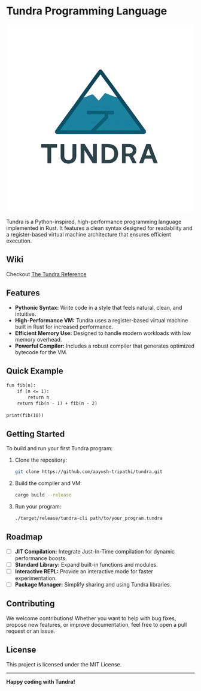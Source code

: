 # Tundra Programming Language

<p align="center">
  <img src="assets/tundra_base_logo.png" alt="tundra_base_logo" />
</p>

Tundra is a Python-inspired, high-performance programming language implemented in Rust. It features a clean syntax designed for readability and a register-based virtual machine architecture that ensures efficient execution.

## Wiki
Checkout [The Tundra Reference](https://aayush-tripathi.github.io/tundra/)

## Features

* **Pythonic Syntax:** Write code in a style that feels natural, clean, and intuitive.
* **High-Performance VM:** Tundra uses a register-based virtual machine built in Rust for increased performance.
* **Efficient Memory Use:** Designed to handle modern workloads with low memory overhead.
* **Powerful Compiler:** Includes a robust compiler that generates optimized bytecode for the VM.

## Quick Example

```tundra
fun fib(n):
    if (n <= 1):
        return n
    return fib(n - 1) + fib(n - 2)

print(fib(10))
```

## Getting Started

To build and run your first Tundra program:

1. Clone the repository:

   ```bash
   git clone https://github.com/aayush-tripathi/tundra.git
   ```

2. Build the compiler and VM:

   ```bash
   cargo build --release
   ```

3. Run your program:

   ```bash
   ./target/release/tundra-cli path/to/your_program.tundra
   ```

## Roadmap

* [ ] **JIT Compilation:** Integrate Just-In-Time compilation for dynamic performance boosts.
* [ ] **Standard Library:** Expand built-in functions and modules.
* [ ] **Interactive REPL:** Provide an interactive mode for faster experimentation.
* [ ] **Package Manager:** Simplify sharing and using Tundra libraries.

## Contributing

We welcome contributions! Whether you want to help with bug fixes, propose new features, or improve documentation, feel free to open a pull request or an issue.

## License

This project is licensed under the MIT License.


---

**Happy coding with Tundra!**
